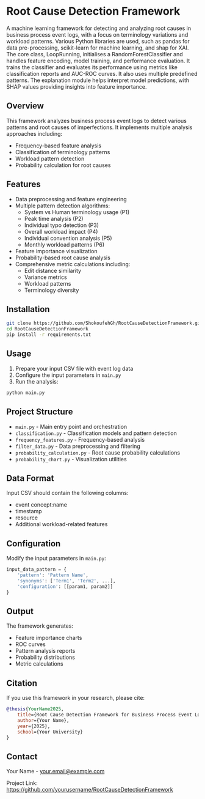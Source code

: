 # Root Cause Detection Framework

A machine learning framework for detecting and analyzing root causes in business process event logs, with a focus on terminology variations and workload patterns.
Various Python libraries are used, such as pandas for data pre-processing, scikit-learn for machine learning, and shap for XAI. The core class, LoopRunning, initialises a RandomForestClassifier and handles feature encoding, model training, and performance evaluation. It trains the classifier and evaluates its performance using metrics like classification reports and AUC-ROC curves. It also uses multiple predefined patterns. The explanation module helps interpret model predictions, with SHAP values providing insights into feature importance.

## Overview

This framework analyzes business process event logs to detect various patterns and root causes of imperfections. It implements multiple analysis approaches including:

- Frequency-based feature analysis
- Classification of terminology patterns
- Workload pattern detection
- Probability calculation for root causes

## Features

- Data preprocessing and feature engineering
- Multiple pattern detection algorithms:
  - System vs Human terminology usage (P1)
  - Peak time analysis (P2)
  - Individual typo detection (P3)
  - Overall workload impact (P4)
  - Individual convention analysis (P5)
  - Monthly workload patterns (P6)
- Feature importance visualization
- Probability-based root cause analysis
- Comprehensive metric calculations including:
  - Edit distance similarity
  - Variance metrics
  - Workload patterns
  - Terminology diversity

## Installation

```bash
git clone https://github.com/ShokoufehGh/RootCauseDetectionFramework.git
cd RootCauseDetectionFramework
pip install -r requirements.txt
```

## Usage

1. Prepare your input CSV file with event log data
2. Configure the input parameters in `main.py`
3. Run the analysis:

```bash
python main.py
```

## Project Structure

- `main.py` - Main entry point and orchestration
- `classification.py` - Classification models and pattern detection
- `frequency_features.py` - Frequency-based analysis
- `filter_data.py` - Data preprocessing and filtering
- `probability_calculation.py` - Root cause probability calculations
- `probability_chart.py` - Visualization utilities

## Data Format

Input CSV should contain the following columns:
- event concept:name
- timestamp
- resource
- Additional workload-related features

## Configuration

Modify the input parameters in `main.py`:

```python
input_data_pattern = {
    'pattern': 'Pattern Name',
    'synonyms': ['Term1', 'Term2', ...],
    'configuration': [[param1, param2]]
}
```

## Output

The framework generates:
- Feature importance charts
- ROC curves
- Pattern analysis reports
- Probability distributions
- Metric calculations

## Citation

If you use this framework in your research, please cite:

```bibtex
@thesis{YourName2025,
    title={Root Cause Detection Framework for Business Process Event Logs},
    author={Your Name},
    year={2025},
    school={Your University}
}
```

## Contact

Your Name - your.email@example.com

Project Link: https://github.com/yourusername/RootCauseDetectionFramework
